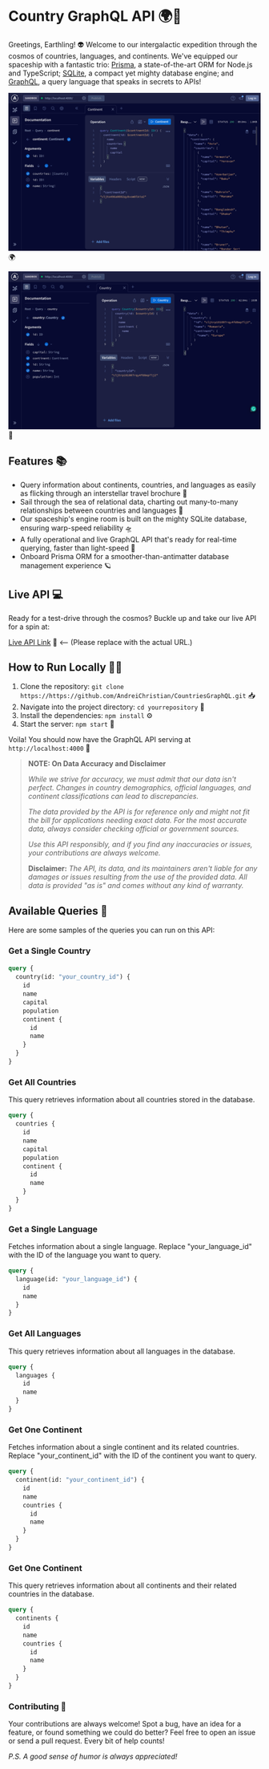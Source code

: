 # Country GraphQL API 🌍🚀

Greetings, Earthling! 👽 Welcome to our intergalactic expedition through the cosmos of countries, languages, and continents. We've equipped our spaceship with a fantastic trio: [Prisma](https://www.prisma.io/), a state-of-the-art ORM for Node.js and TypeScript; [SQLite](https://www.sqlite.org/index.html), a compact yet mighty database engine; and [GraphQL](https://graphql.org/), a query language that speaks in secrets to APIs!

![Continent Query](./assets/continent.png) 🌍

![Country Query](./assets/country.png) 🏰

## Features 📚

- Query information about continents, countries, and languages as easily as flicking through an interstellar travel brochure 📖
- Sail through the sea of relational data, charting out many-to-many relationships between countries and languages 🚀
- Our spaceship's engine room is built on the mighty SQLite database, ensuring warp-speed reliability 🛸
- A fully operational and live GraphQL API that's ready for real-time querying, faster than light-speed 🌠
- Onboard Prisma ORM for a smoother-than-antimatter database management experience 🪐

## Live API 💻

Ready for a test-drive through the cosmos? Buckle up and take our live API for a spin at:

[Live API Link](#) 🌌 <-- (Please replace with the actual URL.)

## How to Run Locally 🏃‍♀️

1. Clone the repository: `git clone https://https://github.com/AndreiChristian/CountriesGraphQL.git` 📥
2. Navigate into the project directory: `cd yourrepository` 📂
3. Install the dependencies: `npm install` ⚙️
4. Start the server: `npm start` 🚀

Voila! You should now have the GraphQL API serving at `http://localhost:4000` 🖖

> **NOTE: On Data Accuracy and Disclaimer**
>
> _While we strive for accuracy, we must admit that our data isn't perfect. Changes in country demographics, official languages, and continent classifications can lead to discrepancies._
>
> _The data provided by the API is for reference only and might not fit the bill for applications needing exact data. For the most accurate data, always consider checking official or government sources._
>
> _Use this API responsibly, and if you find any inaccuracies or issues, your contributions are always welcome._
>
> **Disclaimer:** _The API, its data, and its maintainers aren't liable for any damages or issues resulting from the use of the provided data. All data is provided "as is" and comes without any kind of warranty._

## Available Queries 📖

Here are some samples of the queries you can run on this API:

### Get a Single Country

```graphql
query {
  country(id: "your_country_id") {
    id
    name
    capital
    population
    continent {
      id
      name
    }
  }
}
```

### Get All Countries

This query retrieves information about all countries stored in the database.

```graphql
query {
  countries {
    id
    name
    capital
    population
    continent {
      id
      name
    }
  }
}
```

### Get a Single Language

Fetches information about a single language. Replace "your_language_id" with the ID of the language you want to query.

```graphql
query {
  language(id: "your_language_id") {
    id
    name
  }
}
```

### Get All Languages

This query retrieves information about all languages in the database.

```graphql
query {
  languages {
    id
    name
  }
}
```

### Get One Continent

Fetches information about a single continent and its related countries. Replace "your_continent_id" with the ID of the continent you want to query.

```graphql
query {
  continent(id: "your_continent_id") {
    id
    name
    countries {
      id
      name
    }
  }
}
```

### Get One Continent

This query retrieves information about all continents and their related countries in the database.

```graphql
query {
  continents {
    id
    name
    countries {
      id
      name
    }
  }
}
```

### Contributing 🖖

Your contributions are always welcome! Spot a bug, have an idea for a feature, or found something we could do better? Feel free to open an issue or send a pull request. Every bit of help counts!

_P.S. A good sense of humor is always appreciated!_
